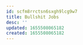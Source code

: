 ```yaml
---
id: scfm8rrctsn6sxgh9lcg9w7
title: Bullshit Jobs
desc: ''
updated: 1655508065182
created: 1655508065182
---
```


